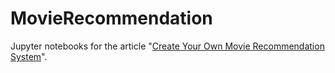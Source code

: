# MovieRecommendation

Jupyter notebooks for the article "[Create Your Own Movie Recommendation System](https://www.analyticsvidhya.com/blog/2020/11/create-your-own-movie-movie-recommendation-system/)".
